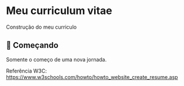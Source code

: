 # Meu curriculum vitae

Construção do meu curriculo 

## 🚀 Começando

Somente o começo de uma nova jornada.

Referência W3C: https://www.w3schools.com/howto/howto_website_create_resume.asp

